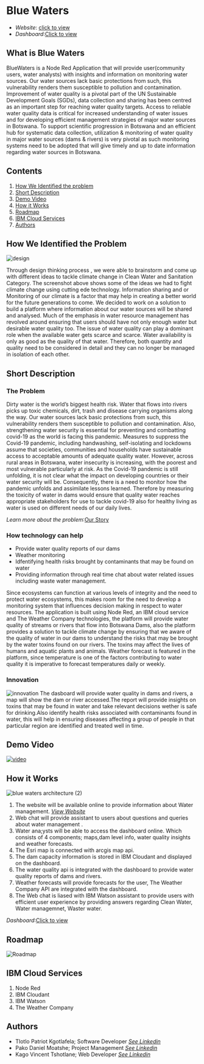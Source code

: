 # Blue Waters
- *Website*: [click to view](https://bluewaters.s3.eu-de.cloud-object-storage.appdomain.cloud/index.html)
- *Dashboard*:[Click to view](https://bluewaterss.eu-gb.mybluemix.net/ui/)

## What is Blue Waters

BlueWaters is a Node Red Application that will provide user(community users, water analysts) with insights and information on monitoring water sources.
Our water sources lack basic protections
from such, this vulnerability renders them susceptible to pollution and contamination.
Improvement of water quality is a pivotal part of the UN Sustainable Development Goals (SGDs),
data collection and sharing has been centred as an important step for reaching water quality targets.
Access to reliable water quality data is critical for increased understanding of water issues and for
developing efficient management strategies of major water sources in Botswana. To support
scientific progression in Botswana and an efficient hub for systematic data collection, utilization
& monitoring of water quality in major water sources (dams & rivers) is very pivotal as such
monitoring systems need to be adopted that will give timely and up to date information regarding
water sources in Botswana.

## Contents
1. [How We Identified the problem](https://github.com/Tlotlo-pat/bluewaters/blob/main/README.md#how-we-identified-the-problem)
2. [Short Description](https://github.com/Tlotlo-pat/bluewaters/blob/main/README.md#short-description)
3. [Demo Video](https://github.com/Tlotlo-pat/bluewaters/blob/main/README.md#demo-video)
4. [How it Works](https://github.com/Tlotlo-pat/bluewaters/blob/main/README.md#how-it-works)
5. [Roadmap](https://github.com/Tlotlo-pat/bluewaters/blob/main/README.md#roadmap)
6. [IBM Cloud Services](https://github.com/Tlotlo-pat/bluewaters/blob/main/README.md#ibm-cloud-services)
7. [Authors](https://github.com/Tlotlo-pat/bluewaters/blob/main/README.md#authors)

## How We Identified the Problem
![design](https://user-images.githubusercontent.com/51744364/127749932-1a4e9fcd-e6a8-4f29-bff9-bff3543cbf95.jpg)

Through design thinking process , we were able to brainstorm and come up with different ideas to tackle climate change
in Clean Water and Sanitation Category. The screenshot above shows some of the ideas we had to fight climate change using cutting ede
technology.
Information sharing and or Monitoring of our climate is a factor that may help in creating a better world for the future generations to come.
We decided to work on a solution to build a platform where information about our water sources will be shared and analysed.
Much of the emphasis in water resource management has revolved around ensuring that users
should have not only enough water but desirable water quality too. The issue of water quality can
play a dominant role when the available water gets scarce and scarce. Water availability is only as
good as the quality of that water. Therefore, both quantity and quality need to be considered in
detail and they can no longer be managed in isolation of each other. 
 
## Short Description
### The Problem
Dirty water is the world’s biggest health risk. Water that flows into rivers picks up toxic chemicals,
dirt, trash and disease carrying organisms along the way. Our water sources lack basic protections
from such, this vulnerability renders them susceptible to pollution and contamination. 
Also, strengthening water security is essential for preventing and combatting covid-19 as the
world is facing this pandemic. Measures to suppress the Covid-19 pandemic, including handwashing, self-isolating and lockdowns assume that societies, communities and households have
sustainable access to acceptable amounts of adequate quality water. However, across rural areas
in Botswana, water insecurity is increasing, with the poorest and most vulnerable particularly at
risk. As the Covid-19 pandemic is still unfolding, it is not clear what the impact on developing
countries or their water security will be. Consequently, there is a need to monitor how the pandemic
unfolds and assimilate lessons learned. Therefore by measuring the toxicity of water in dams would
ensure that quality water reaches appropriate stakeholders for use to tackle covid-19 also for
healthy living as water is used on different needs of our daily lives.

*Learn more about the problem*:[Our Story](https://l.facebook.com/l.php?u=https%3A%2F%2Fstorymaps.arcgis.com%2Fstories%2Ff0752b39d7074adba1351b51dfbe713a%3Ffbclid%3DIwAR0H-9MmwnMYXnBxZ2V4Pf5JDACoCTZKqJ72tlOMAshqJNsrO2tl95KP2II&h=AT1rxklmTwShkDPLo9L0KrX2RLvkLZceV57HJpZYi3xmKN5Q3rBv3UIMiaHCGV9ZB05raLktANHv8jDfzlxUU467MUAcWw-1IWoyYssaWbAZNXy72ZCb5yq1A4QpnysGjmQY85Kf-bLuwO8)

### How technology can help
- Provide water quality reports of our dams
- Weather monitoring
- Idfentifying health risks brought by contaminants that may be found on water
- Providing information through real time chat about water related issues  including waste water management.

Since ecosystems can function at various levels of integrity and the need to protect water
ecosystems, this makes room for the need to develop a monitoring system that influences decision
making in respect to water resources.
The application is built using Node Red, an IBM cloud service and The Weather Company
technologies, the platform will provide water quality of streams or rivers that flow into Botswana
Dams, also the platform provides a solution to tackle climate change by ensuring that we aware
of the quality of water in our dams to understand the risks that may be brought by the water
toxins found on our rivers. The toxins may affect the lives of humans and aquatic plants and
animals. Weather forecast is featured in the platform, since temperature is one of the factors
contributing to water quality it is imperative to forecast temperatures daily or weekly.

### Innovation
![innovation](https://user-images.githubusercontent.com/51744364/127751944-38222250-b7bc-451e-b8c4-c151bc635fee.jpg)
The dasboard will provide water quality in dams and rivers, a map will show the dam or river accessed.The report will provide insights on toxins that may be found in water and take relevant decisions wether is safe for drinking.Also identify health risks associated with contaminants found in water, this will help in ensuring diseases 
affecting a group of people in that particular region are identified and treated well in time.

## Demo Video
[![video](https://user-images.githubusercontent.com/51744364/127750135-4020be23-c750-44f7-a29e-72894979c0a3.PNG)](https://www.youtube.com/watch?v=_2jatHHtkWI)

## How it Works
![blue waters architecture (2)](https://user-images.githubusercontent.com/51744364/127750268-e8c30b46-67ca-45fa-b376-68d519362fd7.png)
1. The website will be available online to provide information about Water management. [*View Website*](https://bluewaters.s3.eu-de.cloud-object-storage.appdomain.cloud/index.html)
2. Web chat will provide assistant to users about questions and queries about water management .
3. Water ana;ysts will be able to access the dashboard online. Which consists of 4 components; maps,dam level info, water quality insights and weather forecasts.
4. The Esri map is connected with arcgis map api.
5. The dam capacity information is stored in IBM Cloudant and displayed on the dashboard.
6. The water quality api is integrated  with the dashboard to provide water quality reports of dams and rivers.
7. Weather forecasts will provide forecasts for the user, The Weather Company API are integrated with the dashboard.
8. The Web chat is liased with IBM Watson assistant to provide users with efficient user experience by providing answers regarding Clean Water, Water managemnet, Waster water.

*Dashboard*:[Click to view](https://bluewaterss.eu-gb.mybluemix.net/ui/)

## Roadmap
![Roadmap](https://user-images.githubusercontent.com/51744364/127750236-c7868e19-88f4-41d3-b6df-7e25cd3e9d93.PNG)

 
## IBM Cloud Services
1. Node Red
2. IBM Cloudant
3. IBM Watson
4. The Weather Company

## Authors
- Tlotlo Patriot Kgotlafela; Software Developer [*See Linkedin*](https://www.linkedin.com/in/tlotlopkgotlafela/)
- Pako Daniel Moatshe; Project Management [*See Linkedin*](https://www.linkedin.com/in/pako-moatshe-94b93216a/)
- Kago Vincent Tshotlane; Web Developer [*See Linkedin*](https://www.linkedin.com/in/kago-vincent-tshotlane-943b89218/)
